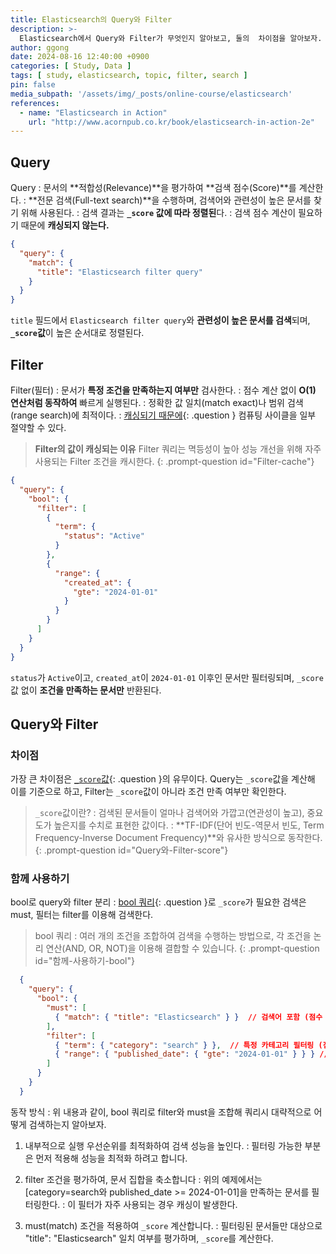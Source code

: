 ```yaml
---
title: Elasticsearch의 Query와 Filter
description: >-
  Elasticsearch에서 Query와 Filter가 무엇인지 알아보고, 둘의  차이점을 알아보자.
author: ggong
date: 2024-08-16 12:40:00 +0900
categories: [ Study, Data ]
tags: [ study, elasticsearch, topic, filter, search ]
pin: false
media_subpath: '/assets/img/_posts/online-course/elasticsearch'
references:
  - name: "Elasticsearch in Action"
    url: "http://www.acornpub.co.kr/book/elasticsearch-in-action-2e"
---
```


## Query

Query
: 문서의 **적합성(Relevance)**을 평가하여 **검색 점수(Score)**를 계산한다.
: **전문 검색(Full-text search)**을 수행하며, 검색어와 관련성이 높은 문서를 찾기 위해 사용된다.
: 검색 결과는 **`_score` 값에 따라 정렬된**다.
: 검색 점수 계산이 필요하기 때문에 **캐싱되지 않는다.**

```json  
{
  "query": {
    "match": {
      "title": "Elasticsearch filter query"
    }
  }
}
```

`title` 필드에서 `Elasticsearch filter query`와 **관련성이 높은 문서를 검색**되며, **`_score`값**이 높은 순서대로 정렬된다.

## Filter

Filter(필터)
: 문서가 **특정 조건을 만족하는지 여부만** 검사한다.
: 점수 계산 없이 **O(1) 연산처럼 동작하여** 빠르게 실행된다.
: 정확한 값 일치(match exact)나 범위 검색(range search)에 최적이다.
: [캐싱되기 때문에](#Filter-cache){: .question } 컴퓨팅 사이클을 일부 절약할 수 있다.

> **Filter의 값이 캐싱되는 이유**
> Filter 쿼리는 멱등성이 높아 성능 개선을 위해 자주 사용되는 Filter 조건을 캐시한다.
{: .prompt-question id="Filter-cache"}

```json
{
  "query": {
    "bool": {
      "filter": [
        {
          "term": {
            "status": "Active"
          }
        },
        {
          "range": {
            "created_at": {
              "gte": "2024-01-01"
            }
          }
        }
      ]
    }
  }
}
```

`status`가 `Active`이고, `created_at`이 `2024-01-01` 이후인 문서만 필터링되며, `_score`값 없이 **조건을 만족하는 문서만** 반환된다.

## Query와 Filter

### 차이점

가장 큰 차이점은 [`_score`값](#Query와-Filter-score){: .question }의 유무이다.
Query는 `_score`값을 계산해 이를 기준으로 하고, Filter는 `_score`값이 아니라 조건 만족 여부만 확인한다.


> `_score`값이란?
: 검색된 문서들이 얼마나 검색어와 가깝고(연관성이 높고), 중요도가 높은지를 수치로 표현한 값이다.
: **TF-IDF(단어 빈도-역문서 빈도, Term Frequency-Inverse Document Frequency)**와 유사한 방식으로 동작한다.
{: .prompt-question id="Query와-Filter-score"}

### 함께 사용하기

bool로 query와 filter 분리
: [bool 쿼리](#함께-사용하기-bool){: .question }로 `_score`가 필요한 검색은 must, 필터는 filter를 이용해 검색한다.


> bool 쿼리 
: 여러 개의 조건을 조합하여 검색을 수행하는 방법으로, 각 조건을 논리 연산(AND, OR, NOT)을 이용해 결합할 수 있습니다.
{: .prompt-question id="함께-사용하기-bool"}

```json
  {
    "query": {
      "bool": {
        "must": [
          { "match": { "title": "Elasticsearch" } }  // 검색어 포함 (점수 계산 O)
        ],
        "filter": [
          { "term": { "category": "search" } },  // 특정 카테고리 필터링 (점수 계산 X, 캐싱 O)
          { "range": { "published_date": { "gte": "2024-01-01" } } } // 날짜 필터링 (점수 계산 X)
        ]
      }
    }
  }
```


동작 방식
: 위 내용과 같이, bool 쿼리로 filter와 must을 조합해 쿼리시 대략적으로 어떻게 검색하는지 알아보자.

1. 내부적으로 실행 우선순위를 최적화하여 검색 성능을 높인다.
: 필터링 가능한 부분은 먼저 적용해 성능을 최적화 하려고 합니다.

2. filter 조건을 평가하여, 문서 집합을 축소합니다
: 위의 예제에서는 [category=search와 published_date >= 2024-01-01]을 만족하는 문서를 필터링한다.
: 이 필터가 자주 사용되는 경우 캐싱이 발생한다.

3. must(match) 조건을 적용하여 `_score` 계산합니다.
: 필터링된 문서들만 대상으로 "title": "Elasticsearch" 일치 여부를 평가하며, `_score`를 계산한다.


